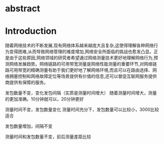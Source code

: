 # abstract

# Introduction

随着网络技术的不断发展,现有网络体系越来越庞大且复杂,这使得理解各种网络行为变得困难,从而导致网络管理的难度增加,网络安全所面临的挑战也愈发凸显。正是由于这些原因,网络领域的研究者希望通过网络测量技术更好地理解网络行为,预测网络发展趋势。网络链路的可用带宽测量是网络性能测量的重要环节,对网络链路可用带宽的精确测量有助于我们更好地了解网络环境,而且可以在路由选择、网络拥塞控制和网络故障定位等场景提供有价值的信息,还可以督促互联网服务提供商提供有保障的服务。

发包数量不变，变化发包间隔（实质是测量时间增大）
随着测量时间增大，测量的更加准确。10分钟就可以，20分钟更好

测量时间不变，发包数量变化
测量时间充分下，发包数量可以比较小，3000比较适合

发包数量增加，间隔不变


测量时间和发包数量不变，前后测量差距比较

